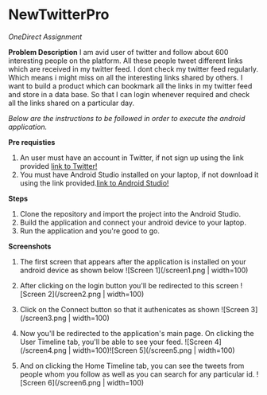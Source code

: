 # NewTwitterPro
*OneDirect Assignment*

**Problem Description**
I am avid user of twitter and  follow about 600 interesting people on the platform. All these people tweet different links which are received in my twitter feed.
I dont check my twitter feed regularly. Which means i might miss on all the interesting links shared by others. I want to build a product which can bookmark all the links in my twitter feed and store in a data base. So that I can login whenever required and check all the links shared on  a particular day.


*Below are the instructions to be followed in order to execute the android application.*

**Pre requisties**
1. An user must have an account in Twitter, if not sign up using the link provided [link to Twitter!](https://twitter.com/i/flow/signup?lang=en)
2. You must have Android Studio installed on your laptop, if not download it using the link provided.[link to Android Studio!](https://developer.android.com/studio/)


**Steps**
1. Clone the repository and import the project into the Android Studio.
2. Build the application and connect your android device to your laptop.
3. Run the application and you're good to go.


**Screenshots**
1. The first screen that appears after the application is installed on your android device as shown below ![Screen 1](/screen1.png | width=100)

2. After clicking on the login button you'll be redirected to this screen ![Screen 2](/screen2.png | width=100)

3. Click on the Connect button so that it authenicates as shown ![Screen 3](/screen3.png | width=100)

4. Now you'll be redirected to the application's main page. On clicking the User Timeline tab, you'll be able to see your feed. ![Screen 4](/screen4.png | width=100)![Screen 5](/screen5.png | width=100)

5. And on clicking the Home Timeline tab, you can see the tweets from people whom you follow as well as you can search for any particular id. ![Screen 6](/screen6.png | width=100)
